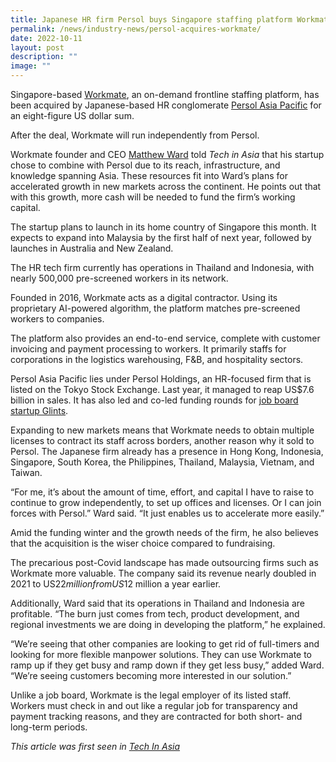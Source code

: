 ```yaml
---
title: Japanese HR firm Persol buys Singapore staffing platform Workmate
permalink: /news/industry-news/persol-acquires-workmate/
date: 2022-10-11
layout: post
description: ""
image: ""
---
```

Singapore-based [Workmate](http://workmate.asia/), an on-demand frontline staffing platform, has been acquired by Japanese-based HR conglomerate [Persol Asia Pacific](https://www.persol-group.co.jp/en/) for an eight-figure US dollar sum.

After the deal, Workmate will run independently from Persol.

Workmate founder and CEO [Matthew Ward](https://www.linkedin.com/in/mathewward/?originalSubdomain=sg) told _Tech in Asia_ that his startup chose to combine with Persol due to its reach, infrastructure, and knowledge spanning Asia. These resources fit into Ward’s plans for accelerated growth in new markets across the continent. He points out that with this growth, more cash will be needed to fund the firm’s working capital.

The startup plans to launch in its home country of Singapore this month. It expects to expand into Malaysia by the first half of next year, followed by launches in Australia and New Zealand.

The HR tech firm currently has operations in Thailand and Indonesia, with nearly 500,000 pre-screened workers in its network.

Founded in 2016, Workmate acts as a digital contractor. Using its proprietary AI-powered algorithm, the platform matches pre-screened workers to companies.

The platform also provides an end-to-end service, complete with customer invoicing and payment processing to workers. It primarily staffs for corporations in the logistics warehousing, F&B, and hospitality sectors.

Persol Asia Pacific lies under Persol Holdings, an HR-focused firm that is listed on the Tokyo Stock Exchange. Last year, it managed to reap US$7.6 billion in sales. It has also led and co-led funding rounds for [job board startup Glints](https://www.techinasia.com/glints-series-d-funding).

Expanding to new markets means that Workmate needs to obtain multiple licenses to contract its staff across borders, another reason why it sold to Persol. The Japanese firm already has a presence in Hong Kong, Indonesia, Singapore, South Korea, the Philippines, Thailand, Malaysia, Vietnam, and Taiwan.

“For me, it’s about the amount of time, effort, and capital I have to raise to continue to grow independently, to set up offices and licenses. Or I can join forces with Persol.” Ward said. “It just enables us to accelerate more easily.”

Amid the funding winter and the growth needs of the firm, he also believes that the acquisition is the wiser choice compared to fundraising.

The precarious post-Covid landscape has made outsourcing firms such as Workmate more valuable. The company said its revenue nearly doubled in 2021 to US$22 million from US$12 million a year earlier.

Additionally, Ward said that its operations in Thailand and Indonesia are profitable. “The burn just comes from tech, product development, and regional investments we are doing in developing the platform,” he explained.

“We’re seeing that other companies are looking to get rid of full-timers and looking for more flexible manpower solutions. They can use Workmate to ramp up if they get busy and ramp down if they get less busy,” added Ward. “We’re seeing customers becoming more interested in our solution.”

Unlike a job board, Workmate is the legal employer of its listed staff. Workers must check in and out like a regular job for transparency and payment tracking reasons, and they are contracted for both short- and long-term periods.

*This article was first seen in [Tech In Asia](https://www.techinasia.com/persol-acquires-workmate)*